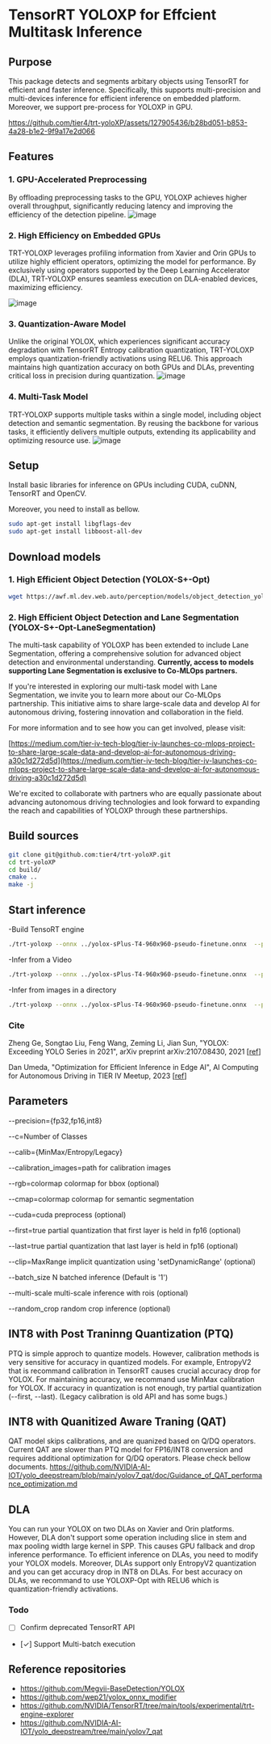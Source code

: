 # TensorRT YOLOXP for Effcient Multitask Inference

## Purpose

This package detects and segments arbitary objects using TensorRT for efficient and faster inference.
Specifically, this supports multi-precision and multi-devices inference for efficient inference on embedded platform.
Moreover, we support pre-process for YOLOXP in GPU.


https://github.com/tier4/trt-yoloXP/assets/127905436/b28bd051-b853-4a28-b1e2-9f9a17e2d066



## Features

### 1. GPU-Accelerated Preprocessing

By offloading preprocessing tasks to the GPU, YOLOXP achieves higher overall throughput, significantly reducing latency and improving the efficiency of the detection pipeline.
![image](https://github.com/tier4/trt-yoloXP/assets/127905436/722861b2-622e-4189-9866-fd63a7ed27fd)


### 2. High Efficiency on Embedded GPUs

TRT-YOLOXP leverages profiling information from Xavier and Orin GPUs to utilize highly efficient operators, optimizing the model for performance. By exclusively using operators supported by the Deep Learning Accelerator (DLA), TRT-YOLOXP ensures seamless execution on DLA-enabled devices, maximizing efficiency.

![image](https://github.com/tier4/trt-yoloXP/assets/127905436/a6228a3d-e266-4a22-a3e5-6b31c1718d83)

### 3. Quantization-Aware Model

Unlike the original YOLOX, which experiences significant accuracy degradation with TensorRT Entropy calibration quantization, TRT-YOLOXP employs quantization-friendly activations using RELU6. This approach maintains high quantization accuracy on both GPUs and DLAs, preventing critical loss in precision during quantization.
![image](https://github.com/tier4/trt-yoloXP/assets/127905436/21d76493-a46d-4b11-864a-8e5e0dfc195b)

### 4. Multi-Task Model

TRT-YOLOXP supports multiple tasks within a single model, including object detection and semantic segmentation. By reusing the backbone for various tasks, it efficiently delivers multiple outputs, extending its applicability and optimizing resource use.
![image](https://github.com/tier4/trt-yoloXP/assets/127905436/8f3e14c5-680e-4d90-9ec0-fadab9c449e0)


## Setup

Install basic libraries for inference on GPUs including CUDA, cuDNN, TensorRT and OpenCV.

Moreover, you need to install as bellow.
```bash
sudo apt-get install libgflags-dev
sudo apt-get install libboost-all-dev
```

## Download models

### 1. High Efficient Object Detection (YOLOX-S+-Opt)

 ```bash
wget https://awf.ml.dev.web.auto/perception/models/object_detection_yolox_s/v1/yolox-sPlus-T4-960x960-pseudo-finetune.onnx
```

### 2. High Efficient Object Detection and Lane Segmentation (YOLOX-S+-Opt-LaneSegmentation)

The multi-task capability of YOLOXP has been extended to include Lane Segmentation, offering a comprehensive solution for advanced object detection and environmental understanding. **Currently, access to models supporting Lane Segmentation is exclusive to Co-MLOps partners.**

If you're interested in exploring our multi-task model with Lane Segmentation, we invite you to learn more about our Co-MLOps partnership. This initiative aims to share large-scale data and develop AI for autonomous driving, fostering innovation and collaboration in the field.

For more information and to see how you can get involved, please visit:

[https://medium.com/tier-iv-tech-blog/tier-iv-launches-co-mlops-project-to-share-large-scale-data-and-develop-ai-for-autonomous-driving-a30c1d272d5d](https://medium.com/tier-iv-tech-blog/tier-iv-launches-co-mlops-project-to-share-large-scale-data-and-develop-ai-for-autonomous-driving-a30c1d272d5d)

We're excited to collaborate with partners who are equally passionate about advancing autonomous driving technologies and look forward to expanding the reach and capabilities of YOLOXP through these partnerships.

## Build sources

```bash
git clone git@github.com:tier4/trt-yoloXP.git
cd trt-yoloXP
cd build/
cmake ..
make -j
```

## Start inference

-Build TensoRT engine

```bash
./trt-yoloxp --onnx ../yolox-sPlus-T4-960x960-pseudo-finetune.onnx  --precision int8 --calib Entropy --clip 6.0
```

-Infer from a Video

```bash
./trt-yoloxp --onnx ../yolox-sPlus-T4-960x960-pseudo-finetune.onnx  --precision int8 --calib Entropy --clip 6.0 --c 8 --rgb ../data/t4.colormap --names ../data/t4.names --cmap  [--cuda] [--dla DLA_NUMBER] --v VIDEO_PATH
```

-Infer from images in a directory
```bash
./trt-yoloxp --onnx ../yolox-sPlus-T4-960x960-pseudo-finetune.onnx  --precision int8 --calib Entropy --clip 6.0 --c 8 --rgb ../data/t4.colormap --names ../data/t4.names --cmap  [--cuda]  [--dla DLA_NUMBER] --d DIRECTORY_PATH
```


### Cite

Zheng Ge, Songtao Liu, Feng Wang, Zeming Li, Jian Sun, "YOLOX: Exceeding YOLO Series in 2021", arXiv preprint arXiv:2107.08430, 2021 [[ref](https://arxiv.org/abs/2107.08430)]

Dan Umeda, "Optimization for Efficient Inference in Edge AI", AI Computing for Autonomous Driving in TIER IV Meetup, 2023 [[ref](https://www.docswell.com/s/TIER_IV/KGX2L8-2023-07-24-120048)]

## Parameters

--precision={fp32,fp16,int8}

--c=Number of Classes

--calib={MinMax/Entropy/Legacy}

--calibration_images=path for calibration images

--rgb=colormap colormap for bbox (optional)

--cmap=colormap colormap for semantic segmentation

--cuda=cuda preprocess (optional)

--first=true partial quantization that first layer is held in fp16 (optional)

--last=true partial quantization that last layer is held in fp16 (optional)

--clip=MaxRange implicit quantization using 'setDynamicRange' (optional)

--batch_size N batched inference (Default is '1')

--multi-scale multi-scale inference with rois (optional)

--random_crop random crop inference (optional)


## INT8 with Post Traninng Quantization (PTQ)

PTQ is simple approch to quantize models.
However, calibration methods is very sensitive for accuracy in quantized models.
For example, EntropyV2 that is recommand calibration in TensorRT causes crucial accuracy drop for YOLOX.
For maintaining accuracy, we recommand use MinMax calibration for YOLOX.
If accuracy in quantization is not enough, try partial quantization (--first, --last). 
(Legacy calibration is old API and has some bugs.)

## INT8 with Quanitized Aware Traning (QAT)

QAT model skips calibrations, and are quanized based on Q/DQ operators.
Current QAT  are slower than PTQ model for FP16/INT8 conversion and requires additional optimization for Q/DQ operators.
Please check bellow documents.
https://github.com/NVIDIA-AI-IOT/yolo_deepstream/blob/main/yolov7_qat/doc/Guidance_of_QAT_performance_optimization.md

## DLA

You can run your YOLOX on two DLAs on Xavier and Orin platforms.
However, DLA don't support some operation including slice in stem and  max pooling width large kernel in SPP.
This causes GPU fallback and drop inference performance.
To efficient inference on DLAs, you need to modify your YOLOX models.
Moreover, DLAs support only EntropyV2 quantization and you can get accuracy drop in INT8 on DLAs.
For best accuracy on DLAs, we recommand to use YOLOXP-Opt with RELU6 which is quantization-friendly activations.

### Todo

- [ ] Confirm deprecated TensorRT API
- [✓] Support Multi-batch execution

## Reference repositories

- <https://github.com/Megvii-BaseDetection/YOLOX>
- <https://github.com/wep21/yolox_onnx_modifier>
- <https://github.com/NVIDIA/TensorRT/tree/main/tools/experimental/trt-engine-explorer>
- <https://github.com/NVIDIA-AI-IOT/yolo_deepstream/tree/main/yolov7_qat>

